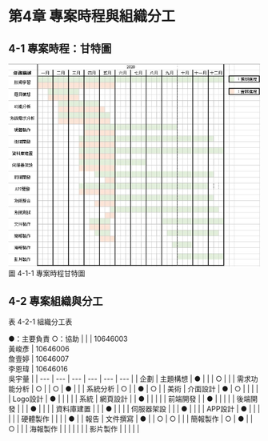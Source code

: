 # 第4章 專案時程與組織分工

## 4-1 專案時程：甘特圖
![圖 4-1-1 專案時程甘特圖](./images/CH4/圖4-1-1專案時程甘特圖.jpg)
<br>
圖 4-1-1 專案時程甘特圖

## 4-2 專案組織與分工
表 4-2-1 組織分工表

●：主要負責 ○：協助
|  |  | 10646003<br/>黃峻彥 | 10646006<br/>詹壹婷 | 10646007<br/>李恩瑋 | 10646016<br/>吳宇量 |
| --- | --- | --- | --- | --- | --- |
| 企劃 | 主題構想 | ● |  |  | ○ |
|  | 需求功能分析 | ○ |  | ○ | ● |
|  | 系統分析 | ○ |  | ● | ○ |
| 美術 | 介面設計 | ● | ○ |  |  |
|  | Logo設計 | ● |  |  |  |
| 系統 | 網頁設計 |  | ● |  |  |
|  | 前端開發 |  | ● |  |  |
|  | 後端開發 |  |  | ● |  |
|  | 資料庫建置 |  |  | ● |  |
|  | 伺服器架設 |  |  | ● |  |
|  | APP設計 | ● |  |  |  |
|  | 硬體製作 |  |  |  | ● |
| 報告 | 文件撰寫 | ● |  | ○ | ○ |
|  | 簡報製作 | ○ | ● |  | ○ |
|  | 海報製作 |  |  |  |  |
|  | 影片製作 |  |  |  |  |